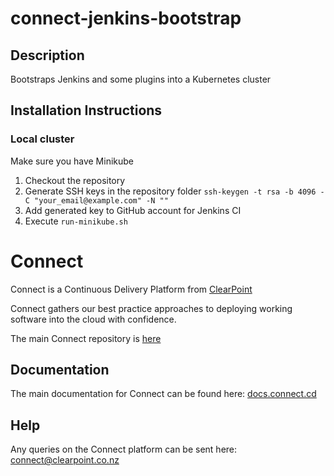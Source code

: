 # connect-jenkins-bootstrap
## Description
Bootstraps Jenkins and some plugins into a Kubernetes cluster
## Installation Instructions
### Local cluster
Make sure you have Minikube 
1. Checkout the repository
1. Generate SSH keys in the repository folder `ssh-keygen -t rsa -b 4096 -C "your_email@example.com" -N ""`
1. Add generated key to GitHub account for Jenkins CI 
1. Execute `run-minikube.sh`

# Connect
Connect is a Continuous Delivery Platform from [ClearPoint](http://clearpoint.co.nz)  

Connect gathers our best practice approaches to deploying working software into the cloud with confidence.

The main Connect repository is [here](https://github.com/ClearPointNZ/connect)

## Documentation
The main documentation for Connect can be found here: [docs.connect.cd](http://docs.connect.cd)

## Help
Any queries on the Connect platform can be sent here: <connect@clearpoint.co.nz>

